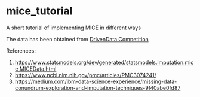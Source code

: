 # mice_tutorial
A short tutorial of implementing MICE in different ways 


The data has been obtained from [DrivenData Competition](https://www.drivendata.org/competitions/46/box-plots-for-education-reboot/page/86/)

References:

1) https://www.statsmodels.org/dev/generated/statsmodels.imputation.mice.MICEData.html <br>
2) https://www.ncbi.nlm.nih.gov/pmc/articles/PMC3074241/ <br>
3) https://medium.com/ibm-data-science-experience/missing-data-conundrum-exploration-and-imputation-techniques-9f40abe0fd87
